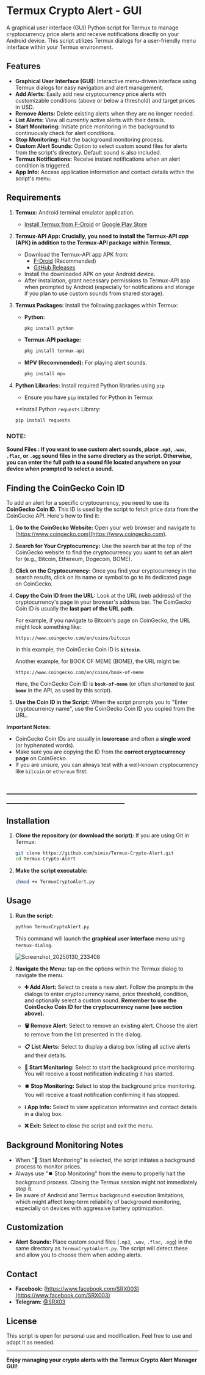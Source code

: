 # Termux Crypto Alert - GUI

A graphical user interface (GUI) Python script for Termux to manage cryptocurrency price alerts and receive notifications directly on your Android device. This script utilizes Termux dialogs for a user-friendly menu interface within your Termux environment.

## Features

*   **Graphical User Interface (GUI):**  Interactive menu-driven interface using Termux dialogs for easy navigation and alert management.
*   **Add Alerts:** Easily add new cryptocurrency price alerts with customizable conditions (above or below a threshold) and target prices in USD.
*   **Remove Alerts:** Delete existing alerts when they are no longer needed.
*   **List Alerts:** View all currently active alerts with their details.
*   **Start Monitoring:** Initiate price monitoring in the background to continuously check for alert conditions.
*   **Stop Monitoring:** Halt the background monitoring process.
*   **Custom Alert Sounds:** Option to select custom sound files for alerts from the script's directory. Default sound is also included.
*   **Termux Notifications:** Receive instant notifications when an alert condition is triggered.
*   **App Info:** Access application information and contact details within the script's menu.

## Requirements

1.  **Termux:** Android terminal emulator application.
    *   [Install Termux from F-Droid](https://f-droid.org/en/packages/com.termux/) or [Google Play Store](https://play.google.com/store/apps/details?id=com.termux)

2.  **Termux-API App:**  **Crucially, you need to install the Termux-API *app* (APK) in addition to the Termux-API package within Termux.**
    *   Download the Termux-API app APK from:
        *   [F-Droid](https://f-droid.org/en/packages/com.termux.api/) (Recommended)
        *   [GitHub Releases](https://github.com/termux/termux-api/releases)
    *   Install the downloaded APK on your Android device.
    *   After installation, grant necessary permissions to Termux-API app when prompted by Android (especially for notifications and storage if you plan to use custom sounds from shared storage).

3.  **Termux Packages:** Install the following packages within Termux:
    *   **Python:**
        ```bash
        pkg install python
        ```
    *   **Termux-API package:**
        ```bash
        pkg install termux-api
        ```
    *   **MPV (Recommended):** For playing alert sounds.
        ```bash
        pkg install mpv
        ```

4.  **Python Libraries:** Install required Python libraries using `pip`
    *   Ensure you have `pip` installed for Python in Termux

    **Install Python `requests` Library:
    ```bash
    pip install requests
    ```

### NOTE:
 **Sound Files : If you want to use custom alert sounds, place `.mp3`, `.wav`, `.flac`, or `.ogg` sound files             in the same directory as the script. Otherwise, you can enter the full path to a sound file located anywhere             on your device when prompted to select a sound.**

## Finding the CoinGecko Coin ID

To add an alert for a specific cryptocurrency, you need to use its **CoinGecko Coin ID**.  This ID is used by the script to fetch price data from the CoinGecko API. Here's how to find it:

1.  **Go to the CoinGecko Website:** Open your web browser and navigate to [https://www.coingecko.com](https://www.coingecko.com).

2.  **Search for Your Cryptocurrency:** Use the search bar at the top of the CoinGecko website to find the cryptocurrency you want to set an alert for (e.g., Bitcoin, Ethereum, Dogecoin, BOME).

3.  **Click on the Cryptocurrency:** Once you find your cryptocurrency in the search results, click on its name or symbol to go to its dedicated page on CoinGecko.

4.  **Copy the Coin ID from the URL:** Look at the URL (web address) of the cryptocurrency's page in your browser's address bar.  The CoinGecko Coin ID is usually the **last part of the URL path**.

    For example, if you navigate to Bitcoin's page on CoinGecko, the URL might look something like:

    `https://www.coingecko.com/en/coins/bitcoin`

    In this example, the CoinGecko Coin ID is **`bitcoin`**.

    Another example, for BOOK OF MEME (BOME), the URL might be:

    `https://www.coingecko.com/en/coins/book-of-meme`

    Here, the CoinGecko Coin ID is **`book-of-meme`** (or often shortened to just **`bome`** in the API, as used by this script).

5.  **Use the Coin ID in the Script:** When the script prompts you to "Enter cryptocurrency name", use the CoinGecko Coin ID you copied from the URL.

**Important Notes:**

*   CoinGecko Coin IDs are usually in **lowercase** and often a **single word** (or hyphenated words).
*   Make sure you are copying the ID from the **correct cryptocurrency page** on CoinGecko.
*   If you are unsure, you can always test with a well-known cryptocurrency like `bitcoin` or `ethereum` first.

## _________________________________________________________________________________


## Installation

1.  **Clone the repository (or download the script):**
    If you are using Git in Termux:
    ```bash
    git clone https://github.com/simix/Termux-Crypto-Alert.git
    cd Termux-Crypto-Alert
    ```

3.  **Make the script executable:**
    ```bash
    chmod +x TermuxCryptoAlert.py
    ```

## Usage

1.  **Run the script:**
    ```bash
    python TermuxCryptoAlert.py
    ```
    This command will launch the **graphical user interface** menu using `termux-dialog`.

    ![Screenshot_20250130_233408](https://github.com/user-attachments/assets/a181dc21-e225-41c1-8203-f4560512abb3)


3.  **Navigate the Menu:** tap on the options within the Termux dialog to navigate the menu.

    *   **➕ Add Alert:**  Select to create a new alert. Follow the prompts in the dialogs to enter cryptocurrency name, price threshold, condition, and optionally select a custom sound. **Remember to use the CoinGecko Coin ID for the cryptocurrency name (see section above).**

    *   **🗑️ Remove Alert:**  Select to remove an existing alert. Choose the alert to remove from the list presented in the dialog.

    *   **📋 List Alerts:**  Select to display a dialog box listing all active alerts and their details.

    *   **🚀 Start Monitoring:** Select to start the background price monitoring. You will receive a toast notification indicating it has started.

    *   **⏹️ Stop Monitoring:** Select to stop the background price monitoring. You will receive a toast notification confirming it has stopped.

    *   **ℹ️ App Info:** Select to view application information and contact details in a dialog box.

    *   **❌ Exit:** Select to close the script and exit the menu.

## Background Monitoring Notes

*   When "🚀 Start Monitoring" is selected, the script initiates a background process to monitor prices.
*   Always use "⏹️ Stop Monitoring" from the menu to properly halt the background process. Closing the Termux session might not immediately stop it.
*   Be aware of Android and Termux background execution limitations, which might affect long-term reliability of background monitoring, especially on devices with aggressive battery optimization.

## Customization

*   **Alert Sounds:** Place custom sound files (`.mp3`, `.wav`, `.flac`, `.ogg`) in the same directory as `TermuxCryptoAlert.py`. The script will detect these and allow you to choose them when adding alerts.

## Contact

*   **Facebook:** [https://www.facebook.com/SRX003](https://www.facebook.com/SRX003)
*   **Telegram:** [@SRX03](https://t.me/SRX03)

## License

This script is open for personal use and modification. Feel free to use and adapt it as needed.

---

**Enjoy managing your crypto alerts with the Termux Crypto Alert Manager GUI!**
